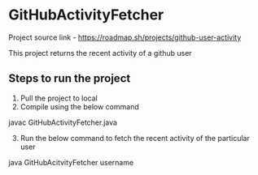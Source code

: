 # GitHubActivityFetcher

Project source link - https://roadmap.sh/projects/github-user-activity

This project returns the recent activity of a github user 

## Steps to run the project

1. Pull the project to local
2. Compile using the below command

javac GitHubActivityFetcher.java

3. Run the below command to fetch the recent activity of the particular user

java GitHubAcitvityFetcher username
